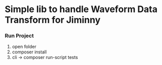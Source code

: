 # Simple lib to handle Waveform Data Transform for Jiminny #

### Run Project ###

1. open folder
2. composer install
3. cli -> composer run-script tests
